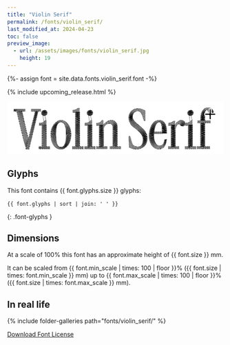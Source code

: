 ```yaml
---
title: "Violin Serif"
permalink: /fonts/violin_serif/
last_modified_at: 2024-04-23
toc: false
preview_image:
  - url: /assets/images/fonts/violin_serif.jpg
    height: 19
---
```

{%- assign font = site.data.fonts.violin_serif.font -%}

{% include upcoming_release.html %} 

![violin serif](/assets/images/fonts/violin_serif.jpg)

## Glyphs

This font contains  {{ font.glyphs.size }} glyphs:

```
{{ font.glyphs | sort | join: ' ' }}
```
{: .font-glyphs }

## Dimensions

At a scale of 100% this font has an approximate height of {{ font.size }} mm. 

It can be scaled from {{ font.min_scale | times: 100 | floor }}% ({{ font.size | times: font.min_scale }} mm)
up to {{ font.max_scale | times: 100 | floor }}% ({{ font.size | times: font.max_scale }} mm).


## In real life

{% include folder-galleries path="fonts/violin_serif/" %}



[Download Font License](https://github.com/inkstitch/inkstitch/tree/main/fonts/violin_serif/LICENSE)
